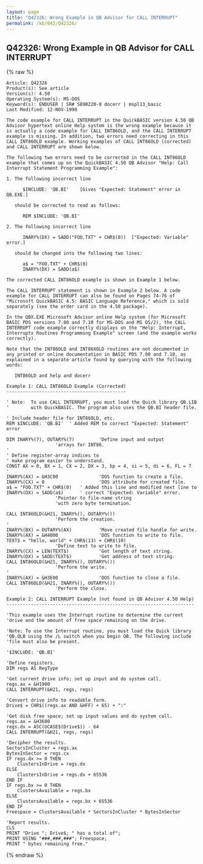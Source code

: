 ```yaml
---
layout: page
title: "Q42326: Wrong Example in QB Advisor for CALL INTERRUPT"
permalink: /kb/042/Q42326/
---
```


## Q42326: Wrong Example in QB Advisor for CALL INTERRUPT

{% raw %}

	Article: Q42326
	Product(s): See article
	Version(s): 4.50
	Operating System(s): MS-DOS
	Keyword(s): ENDUSER | SR# S890220-8 docerr | mspl13_basic
	Last Modified: 12-NOV-1990
	
	The code example for CALL INTERRUPT in the QuickBASIC version 4.50 QB
	Advisor hypertext online Help system is the wrong example because it
	is actually a code example for CALL INT86OLD, and the CALL INTERRUPT
	example is missing. In addition, two errors need correcting in this
	CALL INT86OLD example. Working examples of CALL INT86OLD (corrected)
	and CALL INTERRUPT are shown below.
	
	The following two errors need to be corrected in the CALL INT86OLD
	example that comes up on the QuickBASIC 4.50 QB Advisor "Help: Call
	Interrupt Statement Programming Example":
	
	1. The following incorrect line
	
	      $INCLUDE: 'QB.BI'    [Gives "Expected: Statement" error in QB.EXE.]
	
	   should be corrected to read as follows:
	
	      REM $INCLUDE: 'QB.BI'
	
	2. The following incorrect line
	
	      INARY%(DX) = SADD("FOO.TXT" + CHR$(0))  ["Expected: Variable" error.]
	
	   should be changed into the following two lines:
	
	      a$ = "FOO.TXT" + CHR$(0)
	      INARY%(DX) = SADD(a$)
	
	The corrected CALL INT86OLD example is shown in Example 1 below.
	
	The CALL INTERRUPT statement is shown in Example 2 below. A code
	example for CALL INTERRUPT can also be found on Pages 74-76 of
	"Microsoft QuickBASIC 4.5: BASIC Language Reference," which is sold
	separately (see the order card in the 4.50 package).
	
	In the QBX.EXE Microsoft Advisor online Help system (for Microsoft
	BASIC PDS versions 7.00 and 7.10 for MS-DOS and MS OS/2), the CALL
	INTERRUPT code example correctly displays on the "Help: Interrupt,
	Interruptx Routines Programming Example" screen (and the example works
	correctly).
	
	Note that the INT86OLD and INT86XOLD routines are not documented in
	any printed or online documentation in BASIC PDS 7.00 and 7.10, as
	explained in a separate article found by querying with the following
	words:
	
	   INT86OLD and help and docerr
	
	Example 1: CALL INT86OLD Example (Corrected)
	--------------------------------------------
	
	' Note:  To use CALL INTERRUPT, you must load the Quick library QB.LIB
	'        with QuickBASIC. The program also uses the QB.BI header file.
	
	' Include header file for INT86OLD, etc.
	REM $INCLUDE: 'QB.BI'  ' Added REM to correct "Expected: Statement" error
	
	DIM INARY%(7), OUTARY%(7)         'Define input and output
	                  'arrays for INT86.
	'
	' Define register-array indices to
	' make program easier to understand.
	CONST AX = 0, BX = 1, CX = 2, DX = 3, bp = 4, si = 5, di = 6, FL = 7
	'
	INARY%(AX) = &H3C00               'DOS function to create a file.
	INARY%(CX) = 0                    'DOS attribute for created file.
	a$ = "FOO.TXT" + CHR$(0)   ' Added this line and modified next line to
	INARY%(DX) = SADD(a$)      ' correct "Expected: Variable" error.
	                  'Pointer to file-name string
	                  'with zero byte termination.
	
	CALL INT86OLD(&H21, INARY%(), OUTARY%())
	                  'Perform the creation.
	'
	INARY%(BX) = OUTARY%(AX)          'Move created file handle for write.
	INARY%(AX) = &H4000               'DOS function to write to file.
	TEXT$ = "hello, world" + CHR$(13) + CHR$(10)
	                  'Define text to write to file.
	INARY%(CX) = LEN(TEXT$)           'Get length of text string.
	INARY%(DX) = SADD(TEXT$)          'Get address of text string.
	CALL INT86OLD(&H21, INARY%(), OUTARY%())
	                  'Perform the write.
	'
	INARY%(AX) = &H3E00               'DOS function to close a file.
	CALL INT86OLD(&H21, INARY%(), OUTARY%())
	                  'Perform the close.
	
	Example 2: CALL INTERRUPT Example (not found in QB Advisor 4.50 Help)
	---------------------------------------------------------------------
	
	'This example uses the Interrupt routine to determine the current
	'drive and the amount of free space remaining on the drive.
	
	'Note: To use the Interrupt routine, you must load the Quick library
	'QB.QLB using the /L switch when you begin QB. The following include
	'file must also be present.
	
	'$INCLUDE: 'QB.BI'
	
	'Define registers.
	DIM regs AS RegType
	
	'Get current drive info; set up input and do system call.
	regs.ax = &H1900
	CALL INTERRUPT(&H21, regs, regs)
	
	'Convert drive info to readable form.
	Drive$ = CHR$((regs.ax AND &HFF) + 65) + ":"
	
	'Get disk free space; set up input values and do system call.
	regs.ax = &H3600
	regs.dx = ASC(UCASE$(Drive$)) - 64
	CALL INTERRUPT(&H21, regs, regs)
	
	'Decipher the results.
	SectorsInCluster = regs.ax
	BytesInSector = regs.cx
	IF regs.dx >= 0 THEN
	    ClustersInDrive = regs.dx
	ELSE
	    ClustersInDrive = regs.dx + 65536
	END IF
	IF regs.bx >= 0 THEN
	    ClustersAvailable = regs.bx
	ELSE
	    ClustersAvailable = regx.bx + 65536
	END IF
	Freespace = ClustersAvailable * SectorsInCluster * BytesInSector
	
	'Report results.
	CLS
	PRINT "Drive "; Drive$; " has a total of";
	PRINT USING "###,###,###"; Freespace;
	PRINT " bytes remaining free."

{% endraw %}
